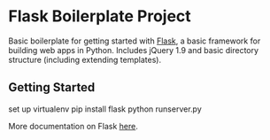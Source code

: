 Flask Boilerplate Project
=============
Basic boilerplate for getting started with [Flask](http://flask.pocoo.org/), a basic framework for building web apps in Python. Includes jQuery 1.9 and basic directory structure (including extending templates).

Getting Started
-------
set up virtualenv
pip install flask
python runserver.py

More documentation on Flask [here](http://flask.pocoo.org/docs/).

